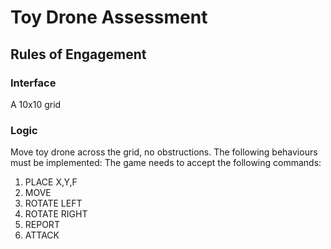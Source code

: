 # Toy Drone Assessment
## Rules of Engagement
### Interface
A 10x10 grid
### Logic
Move toy drone across the grid, no obstructions. The following behaviours must be implemented:
The game needs to accept the following commands:
1) PLACE X,Y,F 
2) MOVE
3) ROTATE LEFT 
4) ROTATE RIGHT 
5) REPORT 
6) ATTACK
